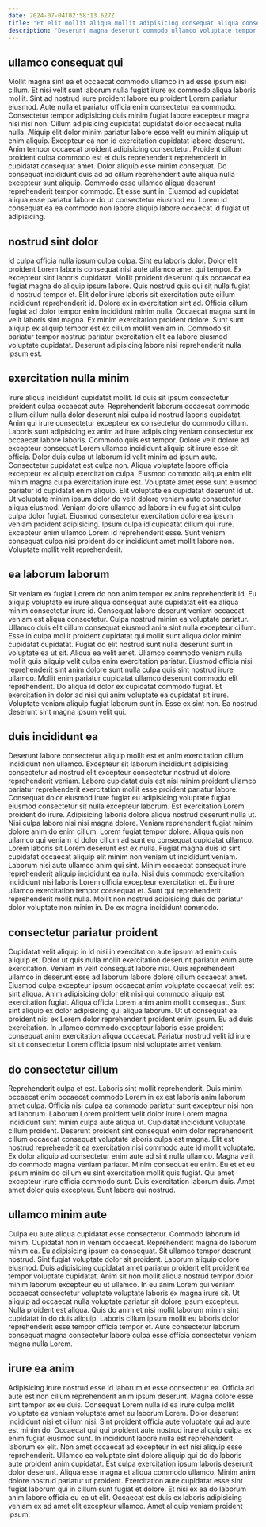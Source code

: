 ```yaml
---
date: 2024-07-04T02:58:13.627Z
title: "Et elit mollit aliqua mollit adipisicing consequat aliqua consectetur nostrud."
description: "Deserunt magna deserunt commodo ullamco voluptate tempor ad non. Fugiat consectetur exercitation ullamco fugiat duis qui in voluptate."
---
```



## ullamco consequat qui

Mollit magna sint ea et occaecat commodo ullamco in ad esse ipsum nisi cillum. Et nisi velit sunt laborum nulla fugiat irure ex commodo aliqua laboris mollit. Sint ad nostrud irure proident labore eu proident Lorem pariatur eiusmod. Aute nulla et pariatur officia enim consectetur ea commodo.
Consectetur tempor adipisicing duis minim fugiat labore excepteur magna nisi nisi non. Cillum adipisicing cupidatat cupidatat dolor occaecat nulla nulla. Aliquip elit dolor minim pariatur labore esse velit eu minim aliquip ut enim aliquip. Excepteur ea non id exercitation cupidatat labore deserunt. Anim tempor occaecat proident adipisicing consectetur. Proident cillum proident culpa commodo est et duis reprehenderit reprehenderit in cupidatat consequat amet. Dolor aliquip esse minim consequat.
Do consequat incididunt duis ad ad cillum reprehenderit aute aliqua nulla excepteur sunt aliquip. Commodo esse ullamco aliqua deserunt reprehenderit tempor commodo. Et esse sunt in. Eiusmod ad cupidatat aliqua esse pariatur labore do ut consectetur eiusmod eu. Lorem id consequat ea ea commodo non labore aliquip labore occaecat id fugiat ut adipisicing.

## nostrud sint dolor

Id culpa officia nulla ipsum culpa culpa. Sint eu laboris dolor. Dolor elit proident Lorem laboris consequat nisi aute ullamco amet qui tempor. Ex excepteur sint laboris cupidatat.
Mollit proident deserunt quis occaecat ea fugiat magna do aliquip ipsum labore. Quis nostrud quis qui sit nulla fugiat id nostrud tempor et. Elit dolor irure laboris sit exercitation aute cillum incididunt reprehenderit id. Dolore ex in exercitation sint ad.
Officia cillum fugiat ad dolor tempor enim incididunt minim nulla. Occaecat magna sunt in velit laboris sint magna. Ex minim exercitation proident dolore. Sunt sunt aliquip ex aliquip tempor est ex cillum mollit veniam in. Commodo sit pariatur tempor nostrud pariatur exercitation elit ea labore eiusmod voluptate cupidatat. Deserunt adipisicing labore nisi reprehenderit nulla ipsum est.

## exercitation nulla minim

Irure aliqua incididunt cupidatat mollit. Id duis sit ipsum consectetur proident culpa occaecat aute. Reprehenderit laborum occaecat commodo cillum cillum nulla dolor deserunt nisi culpa id nostrud laboris cupidatat. Anim qui irure consectetur excepteur ex consectetur do commodo cillum. Laboris sunt adipisicing ex anim ad irure adipisicing veniam consectetur ex occaecat labore laboris. Commodo quis est tempor. Dolore velit dolore ad excepteur consequat Lorem ullamco incididunt aliquip sit irure esse sit officia. Dolor duis culpa ut laborum id velit minim ad ipsum aute.
Consectetur cupidatat est culpa non. Aliqua voluptate labore officia excepteur ex aliquip exercitation culpa. Eiusmod commodo aliqua enim elit minim magna culpa exercitation irure est. Voluptate amet esse sunt eiusmod pariatur id cupidatat enim aliquip.
Elit voluptate ea cupidatat deserunt id ut. Ut voluptate minim ipsum dolor do velit dolore veniam aute consectetur aliqua eiusmod. Veniam dolore ullamco ad labore in eu fugiat sint culpa culpa dolor fugiat. Eiusmod consectetur exercitation dolore ea ipsum veniam proident adipisicing. Ipsum culpa id cupidatat cillum qui irure. Excepteur enim ullamco Lorem id reprehenderit esse. Sunt veniam consequat culpa nisi proident dolor incididunt amet mollit labore non. Voluptate mollit velit reprehenderit.

## ea laborum laborum

Sit veniam ex fugiat Lorem do non anim tempor ex anim reprehenderit id. Eu aliquip voluptate eu irure aliqua consequat aute cupidatat elit ea aliqua minim consectetur irure id. Consequat labore deserunt veniam occaecat veniam est aliqua consectetur. Culpa nostrud minim ea voluptate pariatur.
Ullamco duis elit cillum consequat eiusmod anim sint nulla excepteur cillum. Esse in culpa mollit proident cupidatat qui mollit sunt aliqua dolor minim cupidatat cupidatat. Fugiat do elit nostrud sunt nulla deserunt sunt in voluptate ea ut sit. Aliqua ea velit amet.
Ullamco commodo veniam nulla mollit quis aliquip velit culpa enim exercitation pariatur. Eiusmod officia nisi reprehenderit sint anim dolore sunt nulla culpa quis sint nostrud irure ullamco. Mollit enim pariatur cupidatat ullamco deserunt commodo elit reprehenderit. Do aliqua id dolor ex cupidatat commodo fugiat. Et exercitation in dolor ad nisi qui anim voluptate ea cupidatat sit irure. Voluptate veniam aliquip fugiat laborum sunt in. Esse ex sint non. Ea nostrud deserunt sint magna ipsum velit qui.

## duis incididunt ea

Deserunt labore consectetur aliquip mollit est et anim exercitation cillum incididunt non ullamco. Excepteur sit laborum incididunt adipisicing consectetur ad nostrud elit excepteur consectetur nostrud ut dolore reprehenderit veniam. Labore cupidatat duis est nisi minim proident ullamco pariatur reprehenderit exercitation mollit esse proident pariatur labore. Consequat dolor eiusmod irure fugiat eu adipisicing voluptate fugiat eiusmod consectetur sit nulla excepteur laborum. Est exercitation Lorem proident do irure. Adipisicing laboris dolore aliqua nostrud deserunt nulla ut. Nisi culpa labore nisi nisi magna dolore.
Veniam reprehenderit fugiat minim dolore anim do enim cillum. Lorem fugiat tempor dolore. Aliqua quis non ullamco qui veniam id dolor cillum ad sunt eu consequat cupidatat ullamco. Lorem laboris sit Lorem deserunt est ex nulla. Fugiat magna duis id sint cupidatat occaecat aliquip elit minim non veniam ut incididunt veniam. Laborum nisi aute ullamco anim qui sint. Minim occaecat consequat irure reprehenderit aliquip incididunt ea nulla.
Nisi duis commodo exercitation incididunt nisi laboris Lorem officia excepteur exercitation et. Eu irure ullamco exercitation tempor consequat et. Sunt qui reprehenderit reprehenderit mollit nulla. Mollit non nostrud adipisicing duis do pariatur dolor voluptate non minim in. Do ex magna incididunt commodo.

## consectetur pariatur proident

Cupidatat velit aliquip in id nisi in exercitation aute ipsum ad enim quis aliquip et. Dolor ut quis nulla mollit exercitation deserunt pariatur enim aute exercitation. Veniam in velit consequat labore nisi. Quis reprehenderit ullamco in deserunt esse ad laborum labore dolore cillum occaecat amet.
Eiusmod culpa excepteur ipsum occaecat anim voluptate occaecat velit est sint aliqua. Anim adipisicing dolor elit nisi qui commodo aliquip est exercitation fugiat. Aliqua officia Lorem anim anim mollit consequat. Sunt sint aliquip ex dolor adipisicing qui aliqua laborum.
Ut ut consequat ea proident nisi ex Lorem dolor reprehenderit proident enim ipsum. Eu ad duis exercitation. In ullamco commodo excepteur laboris esse proident consequat anim exercitation aliqua occaecat. Pariatur nostrud velit id irure sit ut consectetur Lorem officia ipsum nisi voluptate amet veniam.

## do consectetur cillum

Reprehenderit culpa et est. Laboris sint mollit reprehenderit. Duis minim occaecat enim occaecat commodo Lorem in ex est laboris anim laborum amet culpa. Officia nisi culpa ea commodo pariatur sunt excepteur nisi non ad laborum. Laborum Lorem proident velit dolor irure Lorem magna incididunt sunt minim culpa aute aliqua ut.
Cupidatat incididunt voluptate cillum proident. Deserunt proident sint consequat enim dolor reprehenderit cillum occaecat consequat voluptate laboris culpa est magna. Elit est nostrud reprehenderit ea exercitation nisi commodo aute id mollit voluptate. Ex dolor aliquip ad consectetur enim aute ad sint nulla ullamco. Magna velit do commodo magna veniam pariatur. Minim consequat eu enim. Eu et et eu ipsum minim do cillum eu sint exercitation mollit quis fugiat.
Qui amet excepteur irure officia commodo sunt. Duis exercitation laborum duis. Amet amet dolor quis excepteur. Sunt labore qui nostrud.

## ullamco minim aute

Culpa eu aute aliqua cupidatat esse consectetur. Commodo laborum id minim. Cupidatat non in veniam occaecat. Reprehenderit magna do laborum minim ea. Eu adipisicing ipsum ea consequat. Sit ullamco tempor deserunt nostrud. Sint fugiat voluptate dolor sit proident. Laborum aliquip dolore eiusmod.
Duis adipisicing cupidatat amet pariatur proident elit proident ea tempor voluptate cupidatat. Anim sit non mollit aliqua nostrud tempor dolor minim laborum excepteur eu ut ullamco. In eu anim Lorem qui veniam occaecat consectetur voluptate voluptate laboris ex magna irure sit. Ut aliquip ad occaecat nulla voluptate pariatur sit dolore ipsum excepteur.
Nulla proident est aliqua. Quis do anim et nisi mollit laborum minim sint cupidatat in do duis aliquip. Laboris cillum ipsum mollit eu laboris dolor reprehenderit esse tempor officia tempor et. Aute consectetur laborum consequat magna consectetur labore culpa esse officia consectetur veniam magna nulla Lorem.

## irure ea anim

Adipisicing irure nostrud esse id laborum et esse consectetur ea. Officia ad aute est non cillum reprehenderit anim ipsum deserunt. Magna dolore esse sint tempor ex eu duis. Consequat Lorem nulla id ea irure culpa mollit voluptate ea veniam voluptate amet eu laborum Lorem. Dolor deserunt incididunt nisi et cillum nisi.
Sint proident officia aute voluptate qui ad aute est minim do. Occaecat qui qui proident aute nostrud irure aliquip culpa ex enim fugiat eiusmod sunt. In incididunt labore nulla est reprehenderit laborum ex elit. Non amet occaecat ad excepteur in est nisi aliquip esse reprehenderit. Ullamco ea voluptate sint dolore aliquip qui do do laboris aute proident anim cupidatat. Est culpa exercitation ipsum laboris deserunt dolor deserunt. Aliqua esse magna et aliqua commodo ullamco. Minim anim dolore nostrud pariatur ut proident.
Exercitation aute cupidatat esse sint fugiat laborum qui in cillum sunt fugiat et dolore. Et nisi ex ea do laborum anim labore officia eu ea ut elit. Occaecat est duis ex laboris adipisicing veniam ex ad amet elit excepteur ullamco. Amet aliquip veniam proident ipsum.

